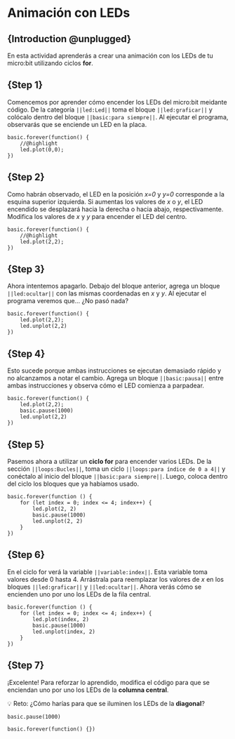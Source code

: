 # Animación con LEDs

## {Introduction @unplugged}

En esta actividad aprenderás a crear una animación con los LEDs de tu micro:bit utilizando ciclos **for**.

## {Step 1}

Comencemos por aprender cómo encender los LEDs del micro:bit meidante código. De la categoría `||led:Led||` toma el bloque `||led:graficar||` y colócalo dentro del bloque `||basic:para siempre||`. Al ejecutar el programa, observarás que se enciende un LED en la placa.

```blocks
basic.forever(function() {
    //@highlight
    led.plot(0,0);
})
```

## {Step 2}

Como habrán observado, el LED en la posición *x=0* y *y=0* corresponde a la esquina superior izquierda. Si aumentas los valores de *x* o *y*, el LED encendido se desplazará hacia la derecha o hacia abajo, respectivamente. 
Modifica los valores de *x* y *y* para encender el LED del centro.

```blocks
basic.forever(function() {
    //@highlight
    led.plot(2,2);
})
```


## {Step 3}

Ahora intentemos apagarlo. Debajo del bloque anterior, agrega un bloque `||led:ocultar||` con las mismas coordenadas en *x* y *y*. Al ejecutar el programa veremos que... ¿No pasó nada?

```blocks
basic.forever(function() {
    led.plot(2,2);
    led.unplot(2,2)
})
```

## {Step 4}

Esto sucede porque ambas instrucciones se ejecutan demasiado rápido y no alcanzamos a notar el cambio. Agrega un bloque `||basic:pausa||` entre ambas instrucciones y observa cómo el LED comienza a parpadear.

```blocks
basic.forever(function() {
    led.plot(2,2);
    basic.pause(1000)
    led.unplot(2,2)
})
```

## {Step 5}


Pasemos ahora a utilizar un **ciclo for** para encender varios LEDs. De la sección ``||loops:Bucles||``, toma un ciclo ``||loops:para índice de 0 a 4||`` y conéctalo al inicio del bloque  `||basic:para siempre||`. Luego, coloca dentro del ciclo los bloques que ya habíamos usado.


```blocks
basic.forever(function () {
    for (let index = 0; index <= 4; index++) {
        led.plot(2, 2)
        basic.pause(1000)
        led.unplot(2, 2)
    }
})

```

## {Step 6}

En el ciclo for verá la variable  `||variable:index||`. Esta variable toma valores desde 0 hasta 4. Arrástrala para reemplazar los valores de *x* en los bloques `||led:graficar||` y `||led:ocultar||`. 
Ahora verás cómo se encienden uno por uno los LEDs de la fila central.

```blocks
basic.forever(function () {
    for (let index = 0; index <= 4; index++) {
        led.plot(index, 2)
        basic.pause(1000)
        led.unplot(index, 2)
    }
})

```


## {Step 7}

¡Excelente!
Para reforzar lo aprendido, modifica el código para que se enciendan uno por uno los LEDs de la **columna central**.

💡 Reto: ¿Cómo harías para que se iluminen los LEDs de la **diagonal**?

```blockconfig.global
basic.pause(1000)
```

```template
basic.forever(function() {})
```
